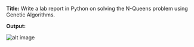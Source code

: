 **Title:**
Write a lab report in Python on solving the N-Queens problem using Genetic Algorithms.

**Output:**

![alt image]()
